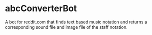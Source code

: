 # abcConverterBot
A bot for reddit.com that finds text based music notation and returns a corresponding sound file and image file of the staff notation.
